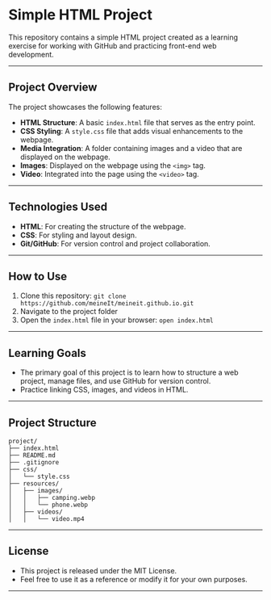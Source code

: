 # Simple HTML Project

This repository contains a simple HTML project created as a learning exercise for working with GitHub and practicing front-end web development.

---

## Project Overview

The project showcases the following features:
- **HTML Structure**: A basic `index.html` file that serves as the entry point.
- **CSS Styling**: A `style.css` file that adds visual enhancements to the webpage.
- **Media Integration**: A folder containing images and a video that are displayed on the webpage.
- **Images**: Displayed on the webpage using the `<img>` tag.
- **Video**: Integrated into the page using the `<video>` tag.

---

## Technologies Used

- **HTML**: For creating the structure of the webpage.
- **CSS**: For styling and layout design.
- **Git/GitHub**: For version control and project collaboration.

---

## How to Use

1. Clone this repository:
    `git clone https://github.com/meineIt/meineit.github.io.git`
2. Navigate to the project folder
3. Open the `index.html` file in your browser:
    `open index.html`

---

## Learning Goals

- The primary goal of this project is to learn how to structure a web project, manage files, and use GitHub for version control.
- Practice linking CSS, images, and videos in HTML.

---

## Project Structure

```
project/
├── index.html         
├── README.md          
├── .gitignore          
├── css/               
│   └── style.css      
├── resources/         
│   ├── images/        
│   │   ├── camping.webp  
│   │   └── phone.webp 
│   ├── videos/        
│   │   └── video.mp4 
```

---

## License

- This project is released under the MIT License. 
- Feel free to use it as a reference or modify it for your own purposes.

---
